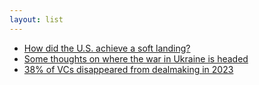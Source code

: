 ```yaml
---
layout: list
---
```


 - [How did the U.S. achieve a soft landing?](https://www.noahpinion.blog/p/how-did-the-us-achieve-a-soft-landing)
 - [Some thoughts on where the war in Ukraine is headed](https://www.noahpinion.blog/p/some-thoughts-on-where-the-war-in)
 - [38% of VCs disappeared from dealmaking in 2023](https://pitchbook.com/news/articles/active-VC-investors-decline)
